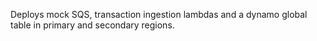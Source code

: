 Deploys mock SQS, transaction ingestion lambdas and a dynamo global table in primary and secondary regions.